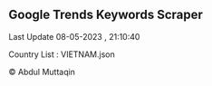 

## Google Trends Keywords Scraper 
 
Last Update 08-05-2023 , 21:10:40

Country List :
VIETNAM.json



© Abdul Muttaqin 

